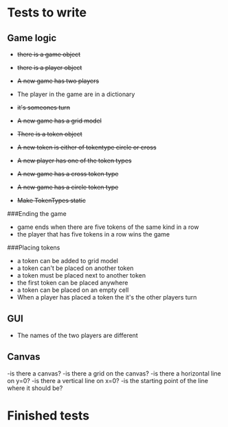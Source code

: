 Tests to write
==============
Game logic
------
- ~~there is a game object~~
- ~~there is a player object~~
- ~~A new game has two players~~
- The player in the game are in a dictionary
- ~~it's someones turn~~

- ~~A new game has a grid model~~
- ~~There is a token object~~
- ~~A new token is either of tokentype circle or cross~~
- ~~A new player has one of the token types~~
- ~~A new game has a cross token type~~
- ~~A new game has a circle token type~~
- ~~Make TokenTypes static~~


###Ending the game
- game ends when there are five tokens of the same kind in a row
- the player that has five tokens in a row wins the game

###Placing tokens
- a token can be added to grid model
- a token can't be placed on another token
- a token must be placed next to another token
- the first token can be placed anywhere
- a token can be placed on an empty cell
- When a player has placed a token the it's the other players turn

GUI
----
- The names of the two players are different

Canvas
------
-is there a canvas?
-is there a grid on the canvas?
-is there a horizontal line on y=0?
-is there a vertical line on x=0?
-is the starting point of the line where it should be?

Finished tests
==============
